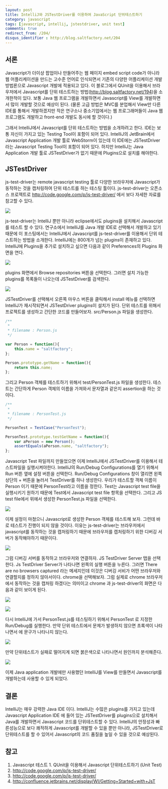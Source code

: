 ```yaml
---
layout: post
title: IntelliJ와 JSTestDriver를 이용하여 JavaScript 단위테스트하기
category: javascript
tags: [javascript, intellij, jstestdriver, unit test]
comments: true
redirect_from: /204/
disqus_identifier : http://blog.saltfactory.net/204
---
```


## 서론

Javascript가 더이상 팝업이나 만들어주는 웹 페이지 embed script code가 아니라 웹 어플리케이션을 만드는 고수준 언어로 인식되면서 기존의 다양한 어플리케이션 개발 방법론으로 Javascript 개발에 적용되고 있다. 이 블로그에서 QUnit을 이용해서 브라우저에서 Javascript를 단위 테스트하는 방법(http://blog.saltfactory.net/194)을 소개한적이 있다. 보통 Java 웹 프로그램을 개발하면서 Javascript를 View를 개발하면서 많이 개발할 것으로 예상이 된다. (물론 고급 방법은 MVC를 분업해서 View만 다른 IDE를 통해서 개발하겠지만 작은 연구소나 중소기업에서는 웹 프로그래머들이 Java 웹 프로그램도 개발하고 front-end 개발도 동시에 할 것이다.)

그래서 IntelliJ에서 Javascript를 단위 테스트하는 방법을 소개하려고 한다. IDE는 보통 자신이 가지고 있는 Testing Tool이 포함이 되어 있다. IntelliJ의 JetBrain에서 Javascript Application 개발 툴로 WebStorm이 있는데 이 IDE에는 JSTestDriver라는 Javascript Testing Tool이 포함이 되어 있다. 하지만  IntelliJ는 Java Application 개발 툴로 JSTestDriver가 없기 때문에 Plugins으로 설치를 해야한다.  

<!--more-->

## JSTestDriver

js-test-driver는 remote javascript testing 툴로 다양한 브라우저에 Javascript가 동작하는 것을 캡처링하여 단위 테스트를 하는 테스팅 툴이다. js-test-driver는 오픈소스 프로젝트로 http://code.google.com/p/js-test-driver/ 에서 보다 자세한 자료를 참고할 수 있다.

![](http://hbn-blog-assets.s3.amazonaws.com/saltfactory/images/c295781f-3b52-4321-9909-174b2ab64f43)

js-test-driver는 IntelliJ 뿐만 아니라 eclipse에서도 plugins을 설치해서 Javascript를 테스트 할 수 있다. 연구소에서 IntelliJ를 Java 개발 IDE로 선택해서 개발하고 있기 때문에 이 포스팅에서는 IntelliJ에서 Javascript를 js-test-driver를 이용해서 단위 테스트하는 방법을 소개한다.
IntelliJ에는 800개가 넘는 plugins이 존재하고 있다. IntelliJ에 Plugins을 추가로 설치하고 싶으면 다음과 같이 Preferences의 Plugins 화면을 연다.


![](http://hbn-blog-assets.s3.amazonaws.com/saltfactory/images/28d95387-819b-49ec-9a5d-7a83bc2c678c)

plugins 화면에서 Browse repositories 버튼을 선택한다. 그러면 설치 가능한 plugins를 목록들이 나오는데 JSTestDriver를 검색한다.

![](http://hbn-blog-assets.s3.amazonaws.com/saltfactory/images/f707aff4-2d52-492a-8d15-2a9bfadb1214)

JSTestDriver를 선택해서 오른쪽 마우스 버튼을 클릭해서 install 메뉴를 선택하면 IntelliJ가 재시작되면서 JSTestDriver plugins이 설치가 된다.
단위 테스트를 위해서 프로젝트를 생성하고 간단한 코드를 만들어보자. src/Person.js 파일을 생성한다.

```javascript
/**
 *
 * filename : Person.js
 */

var Person = function(){
    this.name = "saltfactory";
};

Person.prototype.getName = function(){
    return this.name;
};

```

그리고 Person 객체를 테스트하기 위해서 test/PersonTest.js 파일을 생성한다. 테스트는 간단하게 Person 객체의 이름을 가져와서 문자열과 같은지 assertion을 하는 것이다.


```javascript
/**
 *
 * filename : PersonTest.js
 */

PersonTest = TestCase("PersonTest");

PersonTest.prototype.testGetName = function(){
    var aPerson = new Person();
    assertEquals(aPerson.name, "saltfactory");
};

```

Javascript Test 파일까지 만들었으면 이제 IntelliJ에서 JSTestDriver를 이용해서 테스트파일을 실행시켜야한다. IntelliJ의 Run/Debug Configurations를 열기 위해서 Run 버튼 옆에 설정 버튼을 선택한다. Run/Debug Configurations 창이 열리면 왼쪽 상단의 + 버튼을 눌러서 TestDriver를 하나 생성한다. 우리가 테스트할 객체 이름이 Person 이기 때문에 PersonTest라고 이름을 정한다. Test는 Javascript test file을 실행시키기 원하기 때문에 Test에서 Javascript test file 항목을 선택한다. 그리고 JS test file에서 위에서 생성한 PersonTest.js 파일을 선택한다.

![](http://hbn-blog-assets.s3.amazonaws.com/saltfactory/images/8bb1cf83-566b-4d3a-b667-40722f268078)

이제 설정이 마쳤으니 Javascript로 생성한 Person 객체를 테스트해 보자. 그런데 바로 테스트가 진행이 되지 않을 것이다. 이유는 js-test-driver는 브라우저에서 javascript를 동작하는 것을 캡처링하기 때문에 브라우저를 캡처링하기 위한 디버깅 서버가 동작해야하기 때문이다.

![](http://hbn-blog-assets.s3.amazonaws.com/saltfactory/images/d2a6b879-2646-4827-a737-ee002da6fba2)

그럼 디버깅 서버를 동작하고 브라우저와 연결하자. JS TestDriver Server 탭을 선택한다. Js TestDriver Server가 나타나면 왼쪽의 실행 버튼을 누른다. 그러면 There are no browsers captured 라는 메세지인데 이것은 디버깅 서비가 어떤 브라우저와 연결할지를 정하지 않아서이다. chrome을 선택해보자. 그럼 실제로 chrome 브라우저에서 동작하는 것을 캡처링 하겠다는 의미이고 chrome 과 js-test-driver의 화면은 다음과 같이 보이게 된다.

![](http://hbn-blog-assets.s3.amazonaws.com/saltfactory/images/a3263002-66e2-4ec5-b696-2a0840cfcf60)

![](http://hbn-blog-assets.s3.amazonaws.com/saltfactory/images/1f6e9371-62fb-44a9-abbe-68d8709e092b)

다시 IntelliJ에 가서 PersonTest.js를 테스팅하기 위해서 PersonTest 로 지정한 Run/Debug를 실행한다. 만약 단위 테스트에서 문제가 발생하지 않으면 초록색이 나타나면서 에 문구가 나타나지 않는다.

![](http://hbn-blog-assets.s3.amazonaws.com/saltfactory/images/2cee88f9-c505-491b-ba4b-b4a1246024a2)

만약 단위테스트가 실패로 떨어지게 되면 붉은색으로 나타나면서 원인까지 분석해준다.

![](http://hbn-blog-assets.s3.amazonaws.com/saltfactory/images/20881248-7461-486d-8858-1b3b51629c70)

이제 Java application 개발에만 사용했던 IntelliJ를 View를 만들면서 Javascript를 개발하는데 사용할 수 있게 되었다.

## 결론

IntelliJ는 매우 강력한 Java IDE 이다. IntelliJ는 수많은 plugins를 가지고 있는데 Javascript Application IDE 에 들어 있는 JSTestDriver를 plugins으로 설치해서 Java를 개발하면서 Javascript 코드를 단위테스트할 수 있다. IntelliJ의 안정성과 빠른성능으로 보다 쾌적하게 Javascript를 개발할 수 있을 뿐만 아니라, JSTestDriver로 단위테스트를 할 수 있어서 Javascript의 코드 품질을 높일 수 있을 것으로 예상된다.

## 참고

1. Javascript 테스트 1. QUnit을 이용해서 Javascript 단위테스트하기 (Unit Test)
2. http://code.google.com/p/js-test-driver/
3. http://code.google.com/p/js-test-driver/
4. http://confluence.jetbrains.net/display/WI/Getting+Started+with+JsT

